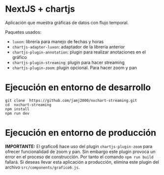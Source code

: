 # NextJS + chartjs

Aplicación que muestra gráficas de datos con flujo temporal.

Paquetes usados:


- `luxon`: librería para manejo de fechas y horas
- `chartjs-adapter-luxon`: adaptador de la librería anterior
- `chartjs-plugin-annotation`: plugin para realizar anotaciones en el gráfico
- `chartjs-plugin-streaming`: plugin para hacer streaming
- `chartjs-plugin-zoom`: plugin opcional. Para hacer zoom y pan 


# Ejecución en entorno de desarrollo

```console
git clone  https://github.com/jamj2000/nxchart-streaming.git
cd  nxchart-streaming
npm install
npm run dev
```

# Ejecución en entorno de producción

**IMPORTANTE:** El grafico6 hace uso del plugin `chartjs-plugin-zoom` para ofrecer funcionalidad de zoom y pan. Sin embargo este plugin provoca un error en el proceso de construcción. Por tanto el comando `npm run build` fallará. Si deseas llevar esta aplicación a producción, elimina este plugin del archivo `src/components/grafico6.js`.


